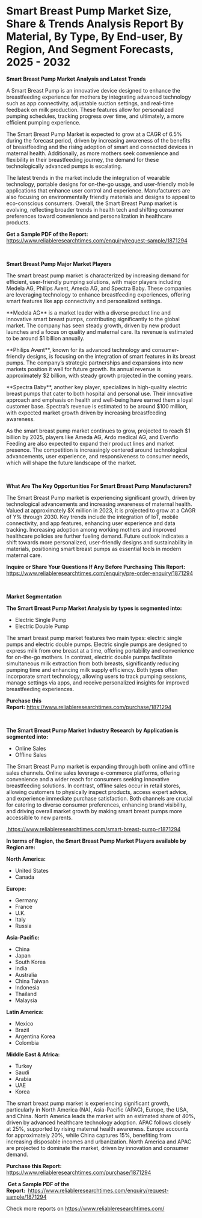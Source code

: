 <p><h1>Smart Breast Pump Market Size, Share & Trends Analysis Report By Material, By Type, By End-user, By Region, And Segment Forecasts, 2025 - 2032</h1></p><p><strong>Smart Breast Pump Market Analysis and Latest Trends</strong></p>
<p><p>A Smart Breast Pump is an innovative device designed to enhance the breastfeeding experience for mothers by integrating advanced technology such as app connectivity, adjustable suction settings, and real-time feedback on milk production. These features allow for personalized pumping schedules, tracking progress over time, and ultimately, a more efficient pumping experience. </p><p>The Smart Breast Pump Market is expected to grow at a CAGR of 6.5% during the forecast period, driven by increasing awareness of the benefits of breastfeeding and the rising adoption of smart and connected devices in maternal health. Additionally, as more mothers seek convenience and flexibility in their breastfeeding journey, the demand for these technologically advanced pumps is escalating. </p><p>The latest trends in the market include the integration of wearable technology, portable designs for on-the-go usage, and user-friendly mobile applications that enhance user control and experience. Manufacturers are also focusing on environmentally friendly materials and designs to appeal to eco-conscious consumers. Overall, the Smart Breast Pump market is evolving, reflecting broader trends in health tech and shifting consumer preferences toward convenience and personalization in healthcare products.</p></p>
<p><strong>Get a Sample PDF of the Report:&nbsp;</strong> <a href="https://www.reliableresearchtimes.com/enquiry/request-sample/1871294?utm_campaign=2774&utm_medium=2&utm_source=Github&utm_content=ia&utm_term=05042025&utm_id=smart-breast-pump">https://www.reliableresearchtimes.com/enquiry/request-sample/1871294</a></p>
<p>&nbsp;</p>
<p><strong>Smart Breast Pump Major Market Players</strong></p>
<p><p>The smart breast pump market is characterized by increasing demand for efficient, user-friendly pumping solutions, with major players including Medela AG, Philips Avent, Ameda AG, and Spectra Baby. These companies are leveraging technology to enhance breastfeeding experiences, offering smart features like app connectivity and personalized settings.</p><p>**Medela AG** is a market leader with a diverse product line and innovative smart breast pumps, contributing significantly to the global market. The company has seen steady growth, driven by new product launches and a focus on quality and maternal care. Its revenue is estimated to be around $1 billion annually.</p><p>**Philips Avent**, known for its advanced technology and consumer-friendly designs, is focusing on the integration of smart features in its breast pumps. The company’s strategic partnerships and expansions into new markets position it well for future growth. Its annual revenue is approximately $2 billion, with steady growth projected in the coming years.</p><p>**Spectra Baby**, another key player, specializes in high-quality electric breast pumps that cater to both hospital and personal use. Their innovative approach and emphasis on health and well-being have earned them a loyal customer base. Spectra’s revenue is estimated to be around $100 million, with expected market growth driven by increasing breastfeeding awareness.</p><p>As the smart breast pump market continues to grow, projected to reach $1 billion by 2025, players like Ameda AG, Ardo medical AG, and Evenflo Feeding are also expected to expand their product lines and market presence. The competition is increasingly centered around technological advancements, user experience, and responsiveness to consumer needs, which will shape the future landscape of the market.</p></p>
<p>&nbsp;</p>
<p><strong>What Are The Key Opportunities For Smart Breast Pump Manufacturers?</strong></p>
<p><p>The Smart Breast Pump market is experiencing significant growth, driven by technological advancements and increasing awareness of maternal health. Valued at approximately $X million in 2023, it is projected to grow at a CAGR of Y% through 2030. Key trends include the integration of IoT, mobile connectivity, and app features, enhancing user experience and data tracking. Increasing adoption among working mothers and improved healthcare policies are further fueling demand. Future outlook indicates a shift towards more personalized, user-friendly designs and sustainability in materials, positioning smart breast pumps as essential tools in modern maternal care.</p></p>
<p><strong>Inquire or Share Your Questions If Any Before Purchasing This Report:</strong> <a href="https://www.reliableresearchtimes.com/enquiry/pre-order-enquiry/1871294?utm_campaign=2774&utm_medium=2&utm_source=Github&utm_content=ia&utm_term=05042025&utm_id=smart-breast-pump">https://www.reliableresearchtimes.com/enquiry/pre-order-enquiry/1871294</a></p>
<p>&nbsp;</p>
<p><strong>Market Segmentation</strong></p>
<p><strong>The Smart Breast Pump Market Analysis by types is segmented into:</strong></p>
<p><ul><li>Electric Single Pump</li><li>Electric Double Pump</li></ul></p>
<p><p>The smart breast pump market features two main types: electric single pumps and electric double pumps. Electric single pumps are designed to express milk from one breast at a time, offering portability and convenience for on-the-go mothers. In contrast, electric double pumps facilitate simultaneous milk extraction from both breasts, significantly reducing pumping time and enhancing milk supply efficiency. Both types often incorporate smart technology, allowing users to track pumping sessions, manage settings via apps, and receive personalized insights for improved breastfeeding experiences.</p></p>
<p><strong>Purchase this Report:&nbsp;</strong><a href="https://www.reliableresearchtimes.com/purchase/1871294?utm_campaign=2774&utm_medium=2&utm_source=Github&utm_content=ia&utm_term=05042025&utm_id=smart-breast-pump">https://www.reliableresearchtimes.com/purchase/1871294</a></p>
<p>&nbsp;</p>
<p><strong>The Smart Breast Pump Market Industry Research by Application is segmented into:</strong></p>
<p><ul><li>Online Sales</li><li>Offline Sales</li></ul></p>
<p><p>The Smart Breast Pump market is expanding through both online and offline sales channels. Online sales leverage e-commerce platforms, offering convenience and a wider reach for consumers seeking innovative breastfeeding solutions. In contrast, offline sales occur in retail stores, allowing customers to physically inspect products, access expert advice, and experience immediate purchase satisfaction. Both channels are crucial for catering to diverse consumer preferences, enhancing brand visibility, and driving overall market growth by making smart breast pumps more accessible to new parents.</p></p>
<p><a href="https://www.reliableresearchtimes.com/smart-breast-pump-r1871294?utm_campaign=2774&utm_medium=2&utm_source=Github&utm_content=ia&utm_term=05042025&utm_id=smart-breast-pump">&nbsp;https://www.reliableresearchtimes.com/smart-breast-pump-r1871294</a></p>
<p><strong>In terms of Region, the Smart Breast Pump Market Players available by Region are:</strong></p>
<p>
    <p> <strong> North America: </strong>
        <ul>
            <li>United States</li>
            <li>Canada</li>
        </ul>
        </p> 
    <p> <strong> Europe: </strong>
        <ul>
            <li>Germany</li>
            <li>France</li>
            <li>U.K.</li>
            <li>Italy</li>
            <li>Russia</li>
        </ul>
        </p> 
    <p> <strong> Asia-Pacific: </strong>
        <ul>
            <li>China</li>
            <li>Japan</li>
            <li>South Korea</li>
            <li>India</li>
            <li>Australia</li>
            <li>China Taiwan</li>
            <li>Indonesia</li>
            <li>Thailand</li>
            <li>Malaysia</li>
        </ul>
        </p> 
    <p> <strong> Latin America: </strong>
        <ul>
            <li>Mexico</li>
            <li>Brazil</li>
            <li>Argentina Korea</li>
            <li>Colombia</li>
        </ul>
        </p> 
    <p> <strong> Middle East & Africa: </strong>
        <ul>
            <li>Turkey</li>
            <li>Saudi</li>
            <li>Arabia</li>
            <li>UAE</li>
            <li>Korea</li>
        </ul>
    </p>
    </p>
<p><p>The smart breast pump market is experiencing significant growth, particularly in North America (NA), Asia-Pacific (APAC), Europe, the USA, and China. North America leads the market with an estimated share of 40%, driven by advanced healthcare technology adoption. APAC follows closely at 25%, supported by rising maternal health awareness. Europe accounts for approximately 20%, while China captures 15%, benefiting from increasing disposable incomes and urbanization. North America and APAC are projected to dominate the market, driven by innovation and consumer demand.</p></p>
<p><strong>Purchase this Report: </strong><a href="https://www.reliableresearchtimes.com/purchase/1871294?utm_campaign=2774&utm_medium=2&utm_source=Github&utm_content=ia&utm_term=05042025&utm_id=smart-breast-pump">https://www.reliableresearchtimes.com/purchase/1871294</a></p>
<p>&nbsp;<strong>Get a Sample PDF of the Report:&nbsp;&nbsp;</strong><a href="https://www.reliableresearchtimes.com/enquiry/request-sample/1871294?utm_campaign=2774&utm_medium=2&utm_source=Github&utm_content=ia&utm_term=05042025&utm_id=smart-breast-pump">https://www.reliableresearchtimes.com/enquiry/request-sample/1871294</a></p>
<p><strong></strong></p>
<p>Check more reports on <a href="https://www.reliableresearchtimes.com/?utm_campaign=2774&utm_medium=2&utm_source=Github&utm_content=ia&utm_term=05042025&utm_id=smart-breast-pump">https://www.reliableresearchtimes.com/</a></p>